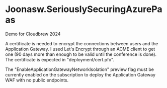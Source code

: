 # Joonasw.SeriouslySecuringAzurePaas

Demo for Cloudbrew 2024

A certificate is needed to encrypt the connections between users and the Application Gateway.
I used Let's Encrypt through an ACME client to get one (90 days more than enough to be valid until the conference is done).
The certificate is expected in "deployment/cert.pfx".

The "EnableApplicationGatewayNetworkIsolation" preview flag must be currently enabled on the subscription to deploy the Application Gateway WAF with no public endpoints.
